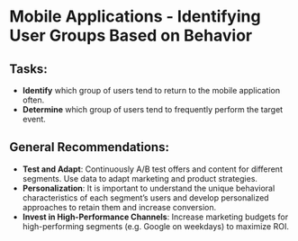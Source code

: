 # Mobile Applications - Identifying User Groups Based on Behavior

## Tasks:
- **Identify** which group of users tend to return to the mobile application often.
- **Determine** which group of users tend to frequently perform the target event.
## **General Recommendations:**

- **Test and Adapt**: Continuously A/B test offers and content for different segments. Use data to adapt marketing and product strategies.
- **Personalization**: It is important to understand the unique behavioral characteristics of each segment’s users and develop personalized approaches to retain them and increase conversion.
- **Invest in High-Performance Channels**: Increase marketing budgets for high-performing segments (e.g. Google on weekdays) to maximize ROI.

